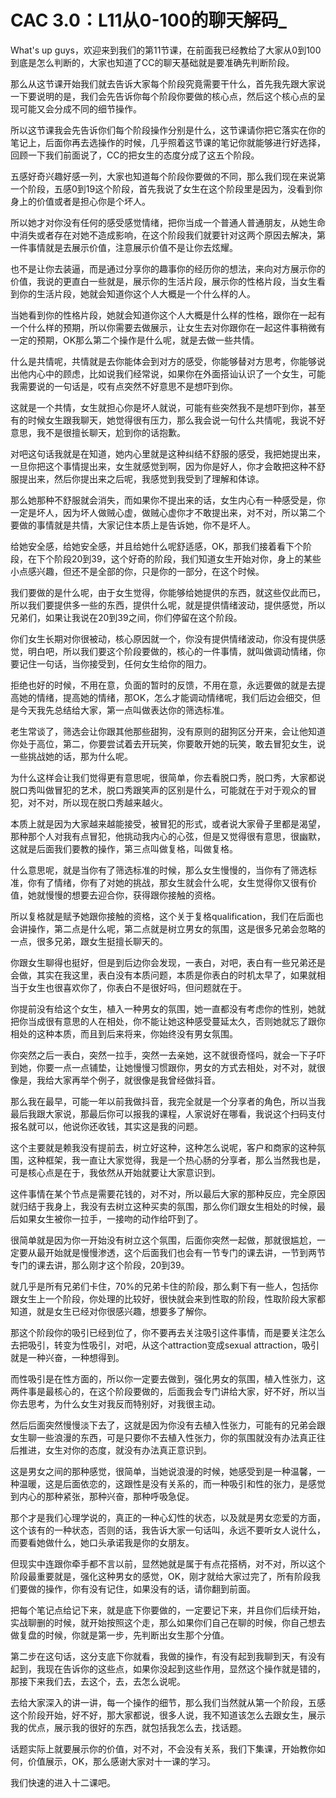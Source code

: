 # CAC 3.0：L11从0-100的聊天解码_

What's up guys，欢迎来到我们的第11节课，在前面我已经教给了大家从0到100到底是怎么判断的，大家也知道了CC的聊天基础就是要准确先判断阶段。

那么从这节课开始我们就去告诉大家每个阶段究竟需要干什么，首先我先跟大家说一下要说明的是，我们会先告诉你每个阶段你要做的核心点，然后这个核心点的呈现可能又会分成不同的细节操作。

所以这节课我会先告诉你们每个阶段操作分别是什么，这节课请你把它落实在你的笔记上，后面你再去选操作的时候，几乎照着这节课的笔记你就能够进行好选择，回顾一下我们前面说了，CC的把女生的态度分成了这五个阶段。

五感好奇兴趣好感一列，大家也知道每个阶段你要做的不同，那么我们现在来说第一个阶段，五感0到19这个阶段，首先我说了女生在这个阶段里是因为，没看到你身上的价值或者是担心你是个坏人。

所以她才对你没有任何的感受感觉情绪，把你当成一个普通人普通朋友，从她生命中消失或者存在对她不造成影响，在这个阶段我们就要针对这两个原因去解决，第一件事情就是去展示价值，注意展示价值不是让你去炫耀。

也不是让你去装逼，而是通过分享你的趣事你的经历你的想法，来向对方展示你的价值，我说的更直白一些就是，展示你的生活片段，展示你的性格片段，当女生看到你的生活片段，她就会知道你这个人大概是一个什么样的人。

当她看到你的性格片段，她就会知道你这个人大概是什么样的性格，跟你在一起有一个什么样的预期，所以你需要去做展示，让女生去对你跟你在一起这件事稍微有一定的预期，OK那么第二个操作是什么呢，就是去做一些共情。

什么是共情呢，共情就是去你能体会到对方的感受，你能够替对方思考，你能够说出他内心中的顾虑，比如说我们经常说，如果你在外面搭讪认识了一个女生，可能我需要说的一句话是，哎有点突然不好意思不是想吓到你。

这就是一个共情，女生就担心你是坏人就说，可能有些突然我不是想吓到你，甚至有的时候女生跟我聊天，她觉得很有压力，那么我会说一句什么共情呢，我说不好意思，我不是很擅长聊天，尬到你的话抱歉。

对吧这句话我就是在知道，她内心里就是这种纠结不舒服的感受，我把她提出来，一旦你把这个事情提出来，女生就感觉到啊，因为你是好人，你才会敢把这种不舒服提出来，然后你提出来之后呢，我感觉到我受到了理解和体谅。

那么她那种不舒服就会消失，而如果你不提出来的话，女生内心有一种感受是，你一定是坏人，因为坏人做贼心虚，做贼心虚你才不敢提出来，对不对，所以第二个要做的事情就是共情，大家记住本质上是告诉她，你不是坏人。

给她安全感，给她安全感，并且给她什么呢舒适感，OK，那我们接着看下个阶段，在下个阶段20到39，这个好奇的阶段，我们知道女生开始对你，身上的某些小点感兴趣，但还不是全部的你，只是你的一部分，在这个时候。

我们要做的是什么呢，由于女生觉得，你能够给她提供的东西，就这些仅此而已，所以我们要提供多一些的东西，提供什么呢，就是提供情绪波动，提供感觉，所以兄弟们，如果让我说在20到39之间，你们停留在这个阶段。

你们女生长期对你很被动，核心原因就一个，你没有提供情绪波动，你没有提供感觉，明白吧，所以我们要这个阶段要做的，核心的一件事情，就叫做调动情绪，你要记住一句话，当你接受到，任何女生给你的阻力。

拒绝也好的时候，不用在意，负面的暂时的反馈，不用在意，永远要做的就是去提高她的情绪，提高她的情绪，那OK，怎么才能调动情绪呢，我们后边会细交，但是今天我先总结给大家，第一点叫做表达你的筛选标准。

老生常谈了，筛选会让你跟其他那些甜狗，没有原则的甜狗区分开来，会让他知道你处于高位，第二，你要尝试着去开玩笑，你要敢开她的玩笑，敢去冒犯女生，说一些挑战她的话，那为什么呢。

为什么这样会让我们觉得更有意思呢，很简单，你去看脱口秀，脱口秀，大家都说脱口秀叫做冒犯的艺术，脱口秀跟笑声的区别是什么，可能就在于对于观众的冒犯，对不对，所以现在脱口秀越来越火。

本质上就是因为大家越来越能接受，被冒犯的形式，或者说大家骨子里都是渴望，那种那个人对我有点冒犯，他挑动我内心的心弦，但是又觉得很有意思，很幽默，这就是后面我们要教的操作，第三点叫做复格，叫做复格。

什么意思呢，就是当你有了筛选标准的时候，那么女生慢慢的，当你有了筛选标准，你有了情绪，你有了对她的挑战，那女生就会什么呢，女生觉得你又很有价值，她就慢慢的想要去迎合你，获得跟你接触的资格。

所以复格就是赋予她跟你接触的资格，这个关于复格qualification，我们在后面也会讲操作，第二点是什么呢，第二点就是树立男女的氛围，这是很多兄弟会忽略的一点，很多兄弟，跟女生挺擅长聊天的。

你跟女生聊得也挺好，但是到后边你会发现，一表白，对吧，表白有一些兄弟还是会做，其实在我这里，表白没有本质问题，本质是你表白的时机太早了，如果就相当于女生也很喜欢你了，你表白不是很好吗，但问题就在于。

你提前没有给这个女生，植入一种男女的氛围，她一直都没有考虑你的性别，她就把你当成很有意思的人在相处，你不能让她这种感受蔓延太久，否则她就忘了跟你相处的这种本质，而且到后来将来，你始终没有男女氛围。

你突然之后一表白，突然一拉手，突然一去亲她，这不就很奇怪吗，就会一下子吓到她，你要一点一点铺垫，让她慢慢习惯跟你，男女的方式去相处，对不对，就很像是，我给大家再举个例子，就很像是我曾经做抖音。

那么我在最早，可能一年以前我做抖音，我完全就是一个分享者的角色，所以当我最后我跟大家说，那最后你可以报我的课程，人家说好在哪看，我说这个扫码支付报名就可以，他说你还收钱，其实这是我的问题。

这个主要就是赖我没有提前去，树立好这种，这种怎么说呢，客户和商家的这种氛围，这种框架，我一直让大家觉得，我是一个热心肠的分享者，那么当然我也是，可是核心点是在于，我依然从开始就要让大家意识到。

这件事情在某个节点是需要花钱的，对不对，所以最后大家的那种反应，完全原因就归结于我身上，我没有去树立这种买卖的氛围，那么你们跟女生相处的时候，最后如果女生被你一拉手，一接吻的动作给吓到了。

很简单就是因为你一开始没有树立这个氛围，后面你突然一起做，那就很尴尬，一定要从最开始就是慢慢渗透，这个后面我们也会有一节专门的课去讲，一节到两节专门的课去讲，那么刚才这个阶段，20到39。

就几乎是所有兄弟们卡住，70%的兄弟卡住的阶段，那么剩下有一些人，包括你跟女生上一个阶段，你处理的比较好，很快就会来到性取的阶段，性取阶段大家都知道，就是女生已经对你很感兴趣，想要多了解你。

那这个阶段你的吸引已经到位了，你不要再去关注吸引这件事情，而是要关注怎么去把吸引，转变为性吸引，对吧，从这个attraction变成sexual attraction，吸引就是一种兴奋，一种想得到。

而性吸引是在性方面的，所以你一定要去做到，强化男女的氛围，植入性张力，这两件事是最核心的，在这个阶段要做的，后面我会专门讲给大家，好不好，所以当你去思考，为什么女生对我反而特别好，对我很主动。

然后后面突然慢慢淡下去了，这就是因为你没有去植入性张力，可能有的兄弟会跟女生聊一些浪漫的东西，可是只要你不去植入性张力，你的氛围就没有办法真正往后推进，女生对你的态度，就没有办法真正意识到。

这是男女之间的那种感觉，很简单，当她说浪漫的时候，她感受到是一种温馨，一种温暖，这是后面依恋的，这跟性是没有关系的，而一种吸引和性的张力，是感觉到内心的那种紧张，那种兴奋，那种呼吸急促。

那个才是我们心理学说的，真正的一种心幻性的状态，以及就是男女恋爱的方面，这个该有的一种状态，否则的话，我告诉大家一句话叫，永远不要听女人说什么，而要看她做什么，她口头承诺我是你的女朋友。

但现实中连跟你牵手都不言以前，显然她就是属于有点花搭柄，对不对，所以这个阶段最重要就是，强化这种男女的感觉，OK，刚才就给大家过完了，所有阶段我们要做的操作，你有没有记住，如果没有的话，请你翻到前面。

把每个笔记点给记下来，就是底下你要做的，一定要记下来，并且你们后续开始，实战聊删的时候，就开始按照这个走，那么如果你们自己在聊的时候，你自己想去做复盘的时候，你就是第一步，先判断出女生那个分值。

第二步在这句话，这分支底下你就看，我做的操作，有没有起到我聊到天，有没有起到，我现在告诉你的这些点，如果你没起到这些作用，显然这个操作就是错的，那接下来我们去，去这个，去，去怎么说呢。

去给大家深入的讲一讲，每一个操作的细节，那么我们当然就从第一个阶段，五感这个阶段开始，好不好，那大家都说，很多人说，我不知道该怎么去跟女生，展示我的优点，展示我的很好的东西，就包括我怎么去，找话题。

话题实际上就要展示你的价值，对不对，不会没有关系，我们下集课，开始教你如何，价值展示，OK，那么感谢大家对十一课的学习。

我们快速的进入十二课吧。